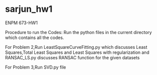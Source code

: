 # sarjun_hw1

ENPM 673-HW1

Procedure to run the Codes:
Run the python files in the current directory which contains all the codes.

For Problem 2,Run LeastSquareCurveFitting.py which discusses Least Squares,Total Least Squares and Least Squares with regularization 
and RANSAC_LS.py discusses RANSAC function for the given datasets

For Problem 3,Run SVD.py file
  
